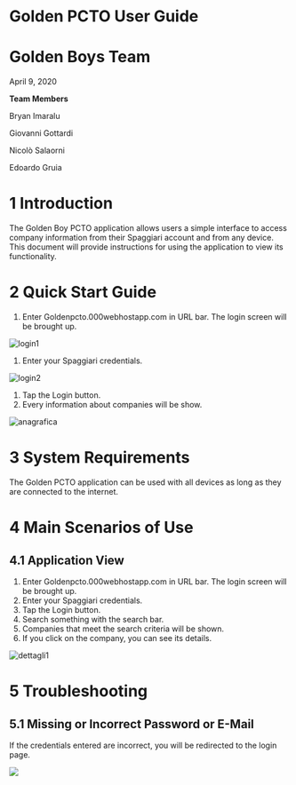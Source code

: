# **Golden PCTO User Guide**

# **Golden Boys Team**

April 9, 2020

**Team Members**

Bryan Imaralu

Giovanni Gottardi

Nicolò Salaorni

Edoardo Gruia

# 1 Introduction

The Golden Boy PCTO application allows users a simple interface to access company information from their Spaggiari account and from any device. This document will provide instructions for using the application to view its functionality.

# 2 Quick Start Guide

1. Enter Goldenpcto.000webhostapp.com in URL bar. The login screen will be brought up.

![login1](https://user-images.githubusercontent.com/57890096/79437407-6f933700-7fd2-11ea-8056-8a5a9694269c.JPG)

1. Enter your Spaggiari credentials.

![login2](https://user-images.githubusercontent.com/57890096/79437643-c731a280-7fd2-11ea-9df9-c4f5be9d2766.JPG)

1. Tap the Login button.
2. Every information about companies will be show.

![anagrafica](https://user-images.githubusercontent.com/57890096/79634905-b9fceb00-816d-11ea-8f19-219ea038b8a4.JPG)

# 3 System Requirements

The Golden PCTO application can be used with all devices as long as they are connected to the internet.

# 4 Main Scenarios of Use

## 4.1 Application View

1. Enter Goldenpcto.000webhostapp.com in URL bar. The login screen will be brought up.
2. Enter your Spaggiari credentials.
3. Tap the Login button.
4. Search something with the search bar.
5. Companies that meet the search criteria will be shown.
6. If you click on the company, you can see its details.

![dettagli1](https://user-images.githubusercontent.com/57890096/79438008-41622700-7fd3-11ea-9d7d-2b0f23034e1e.JPG)

# 5 Troubleshooting

## 5.1 Missing or Incorrect Password or E-Mail

If the credentials entered are incorrect, you will be redirected to the login page.

![](RackMultipart20200416-4-1sj5h06_html_ddc01d890e1f2a69.png)

